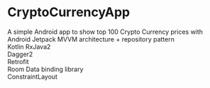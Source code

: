 # CryptoCurrencyApp
A simple Android app to show top 100 Crypto Currency prices with  
Android Jetpack
MVVM architecture + repository pattern  
Kotlin 
RxJava2  
Dagger2  
Retrofit  
Room
Data binding library  
ConstraintLayout  


